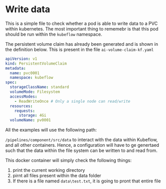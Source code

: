 # Write data

This is a simple file to check whether a pod is able to write
data to a PVC within kubernetes. The most important thing to 
rememebr is that this pod should be run within the `kubeflow`
namespace.

The persistent volume claim has already been generated and is shown
in the definition below. This is present in the file `ai-volume-claim-kf.yaml`

```YAML
apiVersion: v1
kind: PersistentVolumeClaim
metadata:
  name: pvc0001
  namespace: kubeflow
spec:
  storageClassName: standard
  volumeMode: Filesystem
  accessModes:
    - ReadWriteOnce # Only a single node can read/write
  resources:
    requests:
      storage: 4Gi
  volumeName: pv0001
```


All the examples will use the following path:

`/pipelines/component/src/data` to interact with the data within
Kubeflow, and all other containers. Hence, a configuration will
have to ge genertaed such that the data within the file system can
be written to and read from. 

This docker container will simply check the following things:
1. print the current working directory
2. pirnt all files present within the data folder
3. If there is a file named `data\test.txt`, it is going to pront that entire file

